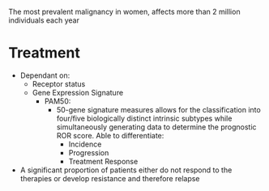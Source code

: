 The most prevalent malignancy in women, affects more than 2 million individuals each year
# Treatment
* Dependant on:
	* Receptor status
	* Gene Expression Signature
		* PAM50:
			* 50-gene signature measures allows for the classification into four/five biologically distinct intrinsic subtypes while simultaneously generating data to determine the prognostic ROR score. Able to differentiate:
				* Incidence
				* Progression
				* Treatment Response
* A significant proportion of patients either do not respond to the therapies or develop resistance and therefore relapse